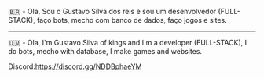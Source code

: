🇧🇷 - Ola, Sou o Gustavo Silva dos reis e sou um desenvolvedor (FULL-STACK), faço bots, mecho com banco de dados, faço jogos e sites.

--------------------------------------------------------------------------------------------------

🇺🇲 - Ola, I'm Gustavo Silva of kings and I'm a developer (FULL-STACK), I do bots, mecho with database, I make games and websites.

Discord:https://discord.gg/NDDBphaeYM


